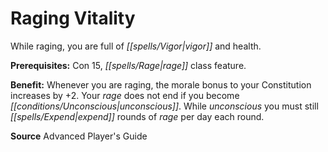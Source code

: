﻿---
cssclass: [feats]

---
# Raging Vitality

While raging, you are full of _[[spells/Vigor|vigor]]_ and health.

**Prerequisites:** Con 15, _[[spells/Rage|rage]]_ class feature.

**Benefit:** Whenever you are raging, the morale bonus to your Constitution increases by +2. Your _rage_ does not end if you become _[[conditions/Unconscious|unconscious]]_. While _unconscious_ you must still _[[spells/Expend|expend]]_ rounds of _rage_ per day each round.

**Source** Advanced Player's Guide